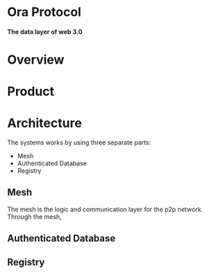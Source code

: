 # Ora Protocol

#### The data layer of web 3.0

# Overview

# Product

# Architecture

The systems works by using three separate parts: 
- Mesh 
- Authenticated Database 
- Registry 

## Mesh 
The mesh is the logic and communication layer for the p2p network. Through the mesh, 

## Authenticated Database 

## Registry 


